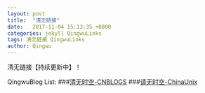 ```yaml
---
layout: post
title:  "清无链接"
date:   2017-11-04 15:13:35 +0800
categories: jekyll QingwuLinks
tags: 清无链接 QingwuLinks
author: Qingwu
---
```

清无链接【持续更新中】！

QingwuBlog List:
###[清无时空-CNBLOGS]
###[请无时空-ChinaUnix]

[清无时空-CNBLOGS]: http://www.cnblogs.com/halley/
[请无时空-ChinaUnix]: http://blog.chinaunix.net/uid/31404425.html
